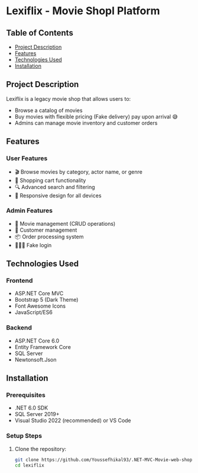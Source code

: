 # Lexiflix - Movie Shopl Platform

<!-- ![Lexiflix Logo](https://via.placeholder.com/150x50?text=Lexiflix)  Replace with your actual logo -->

## Table of Contents
- [Project Description](#project-description)
- [Features](#features)
- [Technologies Used](#technologies-used)
- [Installation](#installation)


## Project Description
Lexiflix is a legacy movie shop that allows users to:
- Browse a catalog of movies
- Buy movies with flexible pricing (Fake delivery) pay upon arrival 😅
- Admins can manage movie inventory and customer orders

## Features
### User Features
- 🎬 Browse movies by category, actor name, or genre
- 🛒 Shopping cart functionality
- 🔍 Advanced search and filtering
- 📱 Responsive design for all devices


### Admin Features
- 🎥 Movie management (CRUD operations)
- 👥 Customer management
- 📦 Order processing system
- 🧑‍🤝‍🧑 Fake login

## Technologies Used
### Frontend
- ASP.NET Core MVC
- Bootstrap 5 (Dark Theme)
- Font Awesome Icons
- JavaScript/ES6


### Backend
- ASP.NET Core 6.0
- Entity Framework Core
- SQL Server
- Newtonsoft.Json


## Installation
### Prerequisites
- .NET 6.0 SDK
- SQL Server 2019+
- Visual Studio 2022 (recommended) or VS Code

### Setup Steps
1. Clone the repository:
   ```bash
   git clone https://github.com/Youssefhikal93/.NET-MVC-Movie-web-shop.git
   cd lexiflix
